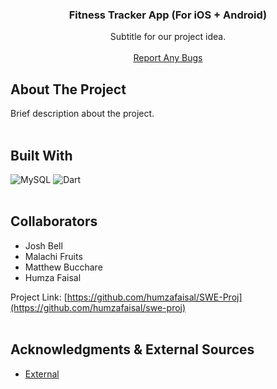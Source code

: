 <h3 align="center">Fitness Tracker App (For iOS + Android)</h3>

<p align="center">
    Subtitle for our project idea.
  <br />
  <br />
  <a href="https://github.com/humzafaisal/SWE-Proj/issues">Report Any Bugs</a>
</p>

## About The Project

Brief description about the project.
<br/>
<br/>

## Built With
![MySQL](https://img.shields.io/badge/mysql-%2300f.svg?style=for-the-badge&logo=mysql&logoColor=white)
![Dart](https://img.shields.io/badge/dart-%230175C2.svg?style=for-the-badge&logo=dart&logoColor=white)
<br/>
<br/>

## Collaborators

* Josh Bell
* Malachi Fruits
* Matthew Bucchare
* Humza Faisal

Project Link: [https://github.com/humzafaisal/SWE-Proj](https://github.com/humzafaisal/swe-proj)
<br/>
<br/>

## Acknowledgments & External Sources

* [External](https://externallink.com/)
